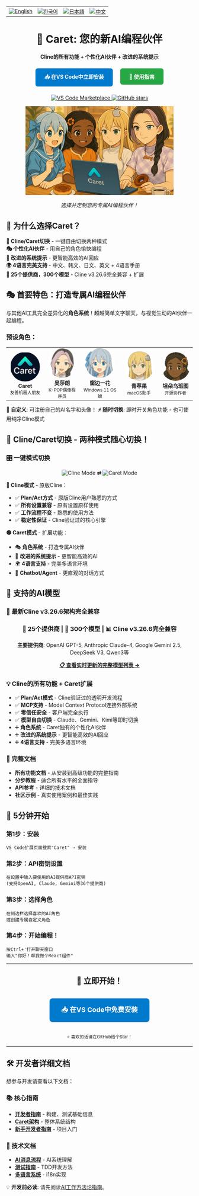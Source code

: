 
<div align="center">
<table>
    <tr>
      <td align="center">
        <a href="https://github.com/aicoding-caret/caret/blob/main/README.md">
            <img src="https://img.shields.io/badge/English-2563eb?style=for-the-badge&labelColor=1e40af" alt="English"/>
        </a>
      </td>
      <td align="center">
        <a href="https://github.com/aicoding-caret/caret/blob/main/caret-docs/ko/README.md">
          <img src="https://img.shields.io/badge/한국어-16a34a?style=for-the-badge&labelColor=15803d" alt="한국어"/>
        </a>
      </td>
      <td align="center">
        <a href="https://github.com/aicoding-caret/caret/blob/main/caret-docs/ja/README.md">
          <img src="https://img.shields.io/badge/日本語-ea580c?style=for-the-badge&labelColor=c2410c" alt="日本語"/>
        </a>
      </td>
      <td align="center">
        <a href="https://github.com/aicoding-caret/caret/blob/main/caret-docs/zh-cn/README.md">
          <img src="https://img.shields.io/badge/中文-dc2626?style=for-the-badge&labelColor=b91c1c" alt="中文"/>
        </a>
      </td>
    </tr>
  </table>
  <h1>🎯 Caret: 您的新AI编程伙伴</h1>
  <p><strong>Cline的所有功能 + 个性化AI伙伴 + 改进的系统提示</strong></p>
  
  <!-- 强力CTA按钮 -->
  <p>
    <a href="https://marketplace.visualstudio.com/items?itemName=caretive.caret" style="background: #007ACC; color: white; padding: 12px 24px; text-decoration: none; border-radius: 6px; font-weight: bold; display: inline-block; margin: 8px;">
      📥 在VS Code中立即安装
    </a>
    <a href="https://docs.caret.team/zh-Hans/getting-started/what-is-caret" style="background: #28a745; color: white; padding: 12px 24px; text-decoration: none; border-radius: 6px; font-weight: bold; display: inline-block; margin: 8px;">
      📖 使用指南
    </a>
  </p>
  
  <!-- 徽章 -->
  <p>
    <a href="https://marketplace.visualstudio.com/items?itemName=caretive.caret">
      <img src="https://img.shields.io/visual-studio-marketplace/v/caretive.caret.svg?color=blue&label=VS%20Code%20Marketplace" alt="VS Code Marketplace">
    </a>
    <a href="https://github.com/aicoding-caret/caret">
      <img src="https://img.shields.io/github/stars/aicoding-caret/caret.svg?style=social&label=Star" alt="GitHub stars">
    </a>
  </p>

  <!-- Persona Image at Top -->
  <img src="../../assets/template_characters/caret_illust.png" alt="Caret Personas" width="400"/>
  <p><em>选择并定制您的专属AI编程伙伴！</em></p>
</div>

## 🌟 为什么选择Caret？

**🔄 Cline/Caret切换** - 一键自由切换两种模式  
**🎭 个性化AI伙伴** - 用自己的角色愉快编程  
**🧠 改进的系统提示** - 更智能高效的AI回应  
**🌍 4语言完美支持** - 中文、韩文、日文、英文 + 4语言手册  
**🎯 25个提供商，300个模型** - Cline v3.26.6完全兼容 + 扩展  

## 🎭 首要特色：打造专属AI编程伙伴

与其他AI工具完全差异化的**角色系统**！超越简单文字聊天，与视觉生动的AI伙伴一起编程。

### 预设角色：
<table>
<tr>
<td align="center" width="120">
  <img src="../../assets/template_characters/caret.png" width="80" style="border-radius: 50%;"/><br/>
  <strong>Caret</strong><br/>
  <small>友善机器人朋友</small>
</td>
<td align="center" width="120">
  <img src="../../assets/template_characters/sarang.png" width="80" style="border-radius: 50%;"/><br/>
  <strong>吴莎朗</strong><br/>
  <small>K-POP偶像程序员</small>
</td>
<td align="center" width="120">
  <img src="../../assets/template_characters/ichika.png" width="80" style="border-radius: 50%;"/><br/>
  <strong>窗边一花</strong><br/>
  <small>Windows 11 OS娘</small>
</td>
<td align="center" width="120">
  <img src="../../assets/template_characters/cyan.png" width="80" style="border-radius: 50%;"/><br/>
  <strong>青苹果</strong><br/>
  <small>macOS助手</small>
</td>
<td align="center" width="120">
  <img src="../../assets/template_characters/ubuntu.png" width="80" style="border-radius: 50%;"/><br/>
  <strong>坦朵乌班图</strong><br/>
  <small>开源协作者</small>
</td>
</tr>
</table>

**🎨 自定义**: 可注册自己的AI名字和头像！
**⚡ 随时切换**: 即时开关角色功能 - 也可使用纯净Cline模式

## 🔄 Cline/Caret切换 - 两种模式随心切换！

### 🎛️ **一键模式切换**
<div align="center">
  <img src="https://img.shields.io/badge/Cline_模式-原版方式-blue?style=for-the-badge" alt="Cline Mode"/>
  <strong> ⇄ </strong>
  <img src="https://img.shields.io/badge/Caret_模式-扩展功能-green?style=for-the-badge" alt="Caret Mode"/>
</div>

**🔵 Cline模式** - 原版Cline：
- ✅ **Plan/Act方式** - 原版Cline用户熟悉的方式
- ✅ **所有设置兼容** - 原有设置原样使用
- ✅ **工作流程不变** - 熟悉的使用方法
- ✅ **稳定性保证** - Cline验证过的核心引擎

**🟢 Caret模式** - 扩展功能：
- 🎭 **角色系统** - 打造专属AI伙伴
- 🧠 **改进的系统提示** - 更智能高效的AI
- 🌍 **4语言支持** - 完美多语言环境
- 🎯 **Chatbot/Agent** - 更直观的对话方式

## 🎯 支持的AI模型 

### 🚀 **最新Cline v3.26.6架构完全兼容**

<div align="center">
  <h3>🎯 <strong>25个提供商</strong> | 🤖 <strong>300个模型</strong> | 📊 <strong>Cline v3.26.6完全兼容</strong></h3>
  
  **主要提供商**: OpenAI GPT-5, Anthropic Claude-4, Google Gemini 2.5, DeepSeek V3, Qwen3等
  
  <a href="../development/support-model-list.mdx">
    <strong>📋 查看实时更新的完整模型列表 →</strong>
  </a>
</div>

### 💡 **Cline的所有功能 + Caret扩展**
- ✅ **Plan/Act模式** - Cline验证过的透明开发流程
- ✅ **MCP支持** - Model Context Protocol连接外部系统
- ✅ **零信任安全** - 客户端完全执行
- ✅ **模型自由切换** - Claude、Gemini、Kimi等即时切换
- ➕ **角色系统** - Caret独有的个性化AI伙伴
- ➕ **改进的系统提示** - 更智能高效的AI回应
- ➕ **4语言支持** - 完美多语言环境

### 📖 完整文档
- **所有功能文档** - 从安装到高级功能的完整指南
- **分步教程** - 适合所有水平的全面指导
- **API参考** - 详细的技术文档
- **社区示例** - 真实使用案例和最佳实践

## 🚀 5分钟开始

### 第1步：安装
```
VS Code扩展页面搜索"Caret" → 安装
```

### 第2步：API密钥设置  
```
在设置中输入要使用的AI提供商API密钥
(支持OpenAI, Claude, Gemini等36个提供商)
```

### 第3步：选择角色
```
在侧边栏选择喜欢的AI角色
或创建专属自定义角色
```

### 第4步：开始编程！
```
按Ctrl+'打开聊天窗口
输入"你好！帮我做个React组件"
```

---

<div align="center">
  <h2>🎯 立即开始！</h2>
  
  <a href="https://marketplace.visualstudio.com/items?itemName=caretive.caret" style="background: #007ACC; color: white; padding: 16px 32px; text-decoration: none; border-radius: 8px; font-weight: bold; font-size: 18px; display: inline-block; margin: 16px;">
    📥 在VS Code中免费安装
  </a>
  
  <p><small>⭐ 喜欢的话请在GitHub给个Star！</small></p>
</div>

---

## 🛠️ 开发者详细文档

想参与开发请查看以下文档：

### 📚 核心指南
- **[开发者指南](../../DEVELOPER_GUIDE.md)** - 构建、测试基础信息
- **[Caret架构](../development/caret-architecture-and-implementation-guide.mdx)** - 整体系统结构
- **[新手开发者指南](../development/new-developer-guide.mdx)** - 项目入门

### 🔧 技术文档
- **[AI消息流程](../development/ai-message-flow-guide.mdx)** - AI系统理解
- **[测试指南](../development/testing-guide.mdx)** - TDD开发方法
- **[多语言系统](../development/locale.mdx)** - i18n实现

💡 **开发前必读**: 请先阅读[AI工作方法论指南](../guides/ai-work-method-guide.mdx)。